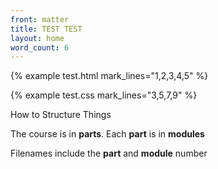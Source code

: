 ```yaml
---
front: matter
title: TEST TEST
layout: home
word_count: 6
---
```

{% example test.html mark_lines="1,2,3,4,5" %}

{% example test.css mark_lines="3,5,7,9" %}

How to Structure Things

The course is in **parts**. Each **part** is in **modules**

Filenames include the **part** and **module** number



 



